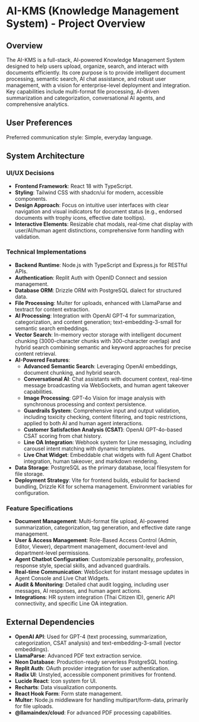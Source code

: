 # AI-KMS (Knowledge Management System) - Project Overview

## Overview
The AI-KMS is a full-stack, AI-powered Knowledge Management System designed to help users upload, organize, search, and interact with documents efficiently. Its core purpose is to provide intelligent document processing, semantic search, AI chat assistance, and robust user management, with a vision for enterprise-level deployment and integration. Key capabilities include multi-format file processing, AI-driven summarization and categorization, conversational AI agents, and comprehensive analytics.

## User Preferences
Preferred communication style: Simple, everyday language.

## System Architecture

### UI/UX Decisions
- **Frontend Framework**: React 18 with TypeScript.
- **Styling**: Tailwind CSS with shadcn/ui for modern, accessible components.
- **Design Approach**: Focus on intuitive user interfaces with clear navigation and visual indicators for document status (e.g., endorsed documents with trophy icons, effective date tooltips).
- **Interactive Elements**: Resizable chat modals, real-time chat display with user/AI/human agent distinctions, comprehensive form handling with validation.

### Technical Implementations
- **Backend Runtime**: Node.js with TypeScript and Express.js for RESTful APIs.
- **Authentication**: Replit Auth with OpenID Connect and session management.
- **Database ORM**: Drizzle ORM with PostgreSQL dialect for structured data.
- **File Processing**: Multer for uploads, enhanced with LlamaParse and textract for content extraction.
- **AI Processing**: Integration with OpenAI GPT-4 for summarization, categorization, and content generation; text-embedding-3-small for semantic search embeddings.
- **Vector Search**: In-memory vector storage with intelligent document chunking (3000-character chunks with 300-character overlap) and hybrid search combining semantic and keyword approaches for precise content retrieval.
- **AI-Powered Features**:
    - **Advanced Semantic Search**: Leveraging OpenAI embeddings, document chunking, and hybrid search.
    - **Conversational AI**: Chat assistants with document context, real-time message broadcasting via WebSockets, and human agent takeover capabilities.
    - **Image Processing**: GPT-4o Vision for image analysis with synchronous processing and context persistence.
    - **Guardrails System**: Comprehensive input and output validation, including toxicity checking, content filtering, and topic restrictions, applied to both AI and human agent interactions.
    - **Customer Satisfaction Analysis (CSAT)**: OpenAI GPT-4o-based CSAT scoring from chat history.
    - **Line OA Integration**: Webhook system for Line messaging, including carousel intent matching with dynamic templates.
    - **Live Chat Widget**: Embeddable chat widgets with full Agent Chatbot integration, human takeover, and markdown rendering.
- **Data Storage**: PostgreSQL as the primary database, local filesystem for file storage.
- **Deployment Strategy**: Vite for frontend builds, esbuild for backend bundling, Drizzle Kit for schema management. Environment variables for configuration.

### Feature Specifications
- **Document Management**: Multi-format file upload, AI-powered summarization, categorization, tag generation, and effective date range management.
- **User & Access Management**: Role-Based Access Control (Admin, Editor, Viewer), department management, document-level and department-level permissions.
- **Agent Chatbot Configuration**: Customizable personality, profession, response style, special skills, and advanced guardrails.
- **Real-time Communication**: WebSocket for instant message updates in Agent Console and Live Chat Widgets.
- **Audit & Monitoring**: Detailed chat audit logging, including user messages, AI responses, and human agent actions.
- **Integrations**: HR system integration (Thai Citizen ID), generic API connectivity, and specific Line OA integration.

## External Dependencies

- **OpenAI API**: Used for GPT-4 (text processing, summarization, categorization, CSAT analysis) and text-embedding-3-small (vector embeddings).
- **LlamaParse**: Advanced PDF text extraction service.
- **Neon Database**: Production-ready serverless PostgreSQL hosting.
- **Replit Auth**: OAuth provider integration for user authentication.
- **Radix UI**: Unstyled, accessible component primitives for frontend.
- **Lucide React**: Icon system for UI.
- **Recharts**: Data visualization components.
- **React Hook Form**: Form state management.
- **Multer**: Node.js middleware for handling multipart/form-data, primarily for file uploads.
- **@llamaindex/cloud**: For advanced PDF processing capabilities.